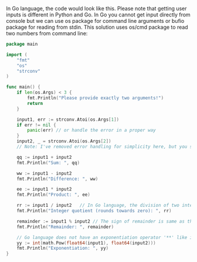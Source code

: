 In Go language, the code would look like this. Please note that getting user inputs is different in Python and Go. In Go you cannot get input directly from console but we can use os package for command line arguments or bufio package for reading from stdin. This solution uses os/cmd package to read two numbers from command line:
```go
package main

import (
    "fmt"
	"os"
	"strconv"
)

func main() {
    if len(os.Args) < 3 {
        fmt.Println("Please provide exactly two arguments!")
		return
    }

	input1, err := strconv.Atoi(os.Args[1])
	if err != nil {
		panic(err) // or handle the error in a proper way
	}
	input2, _ = strconv.Atoi(os.Args[2])
    // Note: I've removed error handling for simplicity here, but you should always handle potential errors when performing operations with user inputs.

	qq := input1 + input2 
	fmt.Println("Sum: ", qq)

	ww := input1 - input2 
	fmt.Println("Difference: ", ww)

	ee := input1 * input2  
	fmt.Println("Product: ", ee)

	rr := input1 / input2   // In Go language, the division of two integers always rounds towards zero.
	fmt.Println("Integer quotient (rounds towards zero): ", rr)

    remainder := input1 % input2 // The sign of remainder is same as the dividend (first operand).
	fmt.Println("Remainder: ", remainder) 

    // Go language does not have an exponentiation operator '**' like in Python but you can use math/pow function. However, pow returns float64 so we need to convert it back to int.
	yy := int(math.Pow(float64(input1), float64(input2))) 
	fmt.Println("Exponentiation: ", yy)
}
```
